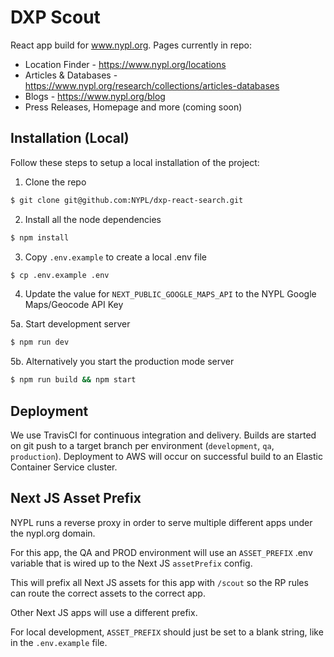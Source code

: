 # DXP Scout

React app build for www.nypl.org. Pages currently in repo:

- Location Finder - https://www.nypl.org/locations
- Articles & Databases - https://www.nypl.org/research/collections/articles-databases
- Blogs - https://www.nypl.org/blog
- Press Releases, Homepage and more (coming soon)

## Installation (Local)

Follow these steps to setup a local installation of the project:

1. Clone the repo

```sh
$ git clone git@github.com:NYPL/dxp-react-search.git
```

2. Install all the node dependencies

```sh
$ npm install
```

3. Copy `.env.example` to create a local .env file

```sh
$ cp .env.example .env
```

4. Update the value for `NEXT_PUBLIC_GOOGLE_MAPS_API` to the NYPL Google Maps/Geocode API Key

5a. Start development server

```sh
$ npm run dev
```

5b. Alternatively you start the production mode server

```sh
$ npm run build && npm start
```

## Deployment

We use TravisCI for continuous integration and delivery. Builds are started on git push to a target branch per environment (`development`, `qa`, `production`). Deployment to AWS will occur on successful build to an Elastic Container Service cluster.

## Next JS Asset Prefix

NYPL runs a reverse proxy in order to serve multiple different apps under the nypl.org domain.

For this app, the QA and PROD environment will use an `ASSET_PREFIX` .env variable that is wired up to the Next JS `assetPrefix` config.

This will prefix all Next JS assets for this app with `/scout` so the RP rules can route the correct assets to the correct app.

Other Next JS apps will use a different prefix.

For local development, `ASSET_PREFIX` should just be set to a blank string, like in the `.env.example` file.
